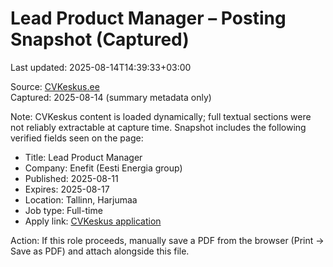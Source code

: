 # Lead Product Manager – Posting Snapshot (Captured)

Last updated: 2025-08-14T14:39:33+03:00

Source: [CVKeskus.ee](https://www.cvkeskus.ee/lead-product-manager-tallinnas-enefit-986823)  
Captured: 2025-08-14 (summary metadata only)

Note: CVKeskus content is loaded dynamically; full textual sections were not reliably extractable at capture time. Snapshot includes the following verified fields seen on the page:

- Title: Lead Product Manager  
- Company: Enefit (Eesti Energia group)  
- Published: 2025-08-11  
- Expires: 2025-08-17  
- Location: Tallinn, Harjumaa  
- Job type: Full-time  
- Apply link: [CVKeskus application](https://www.cvkeskus.ee/application-split?job_id=986823&ga_track=1&type=3)

Action: If this role proceeds, manually save a PDF from the browser (Print → Save as PDF) and attach alongside this file.
